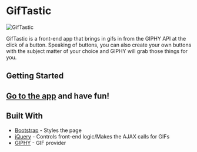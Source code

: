 # GifTastic

![GifTastic](https://media.giphy.com/media/3o7WIAUr8nvUDdGIBW/giphy.gif)

GifTastic is a front-end app that brings in gifs in from the GIPHY API at the click of a button. Speaking of buttons, you can also create your own buttons with the subject matter of your choice and GIPHY will grab those things for you.

## Getting Started

[Go to the app](https://blaws006.github.io/GifTastic/) and have fun! 
---
## Built With

* [Bootstrap](http://getbootstrap.com/) - Styles the page
* [jQuery](http://jquery.com/) - Controls front-end logic/Makes the AJAX calls for GIFs
* [GIPHY](https://giphy.com/) - GIF provider
